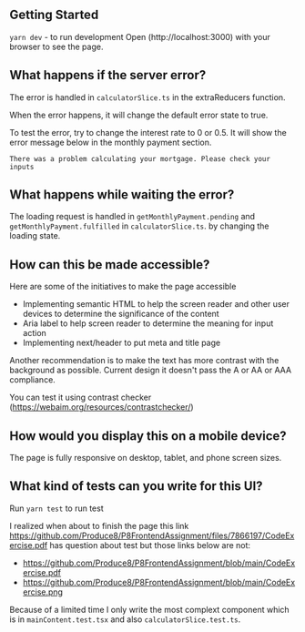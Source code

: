 ## Getting Started

`yarn dev` - to run development
Open (http://localhost:3000) with your browser to see the page.

## What happens if the server error?

The error is handled in `calculatorSlice.ts` in the extraReducers function.

When the error happens, it will change the default error state to true.

To test the error, try to change the interest rate to 0 or 0.5. It will show the error message below in the monthly payment section.

`There was a problem calculating your mortgage. Please check your inputs`

## What happens while waiting the error?

The loading request is handled in `getMonthlyPayment.pending` and `getMonthlyPayment.fulfilled` in `calculatorSlice.ts`.
by changing the loading state.

## How can this be made accessible?

Here are some of the initiatives to make the page accessible

- Implementing semantic HTML to help the screen reader and other user devices to determine the significance of the content
- Aria label to help screen reader to determine the meaning for input action
- Implementing next/header to put meta and title page

Another recommendation is to make the text has more contrast with the background as possible.
Current design it doesn't pass the A or AA or AAA compliance.

You can test it using contrast checker (https://webaim.org/resources/contrastchecker/)

## How would you display this on a mobile device?

The page is fully responsive on desktop, tablet, and phone screen sizes.

## What kind of tests can you write for this UI?

Run `yarn test` to run test

I realized when about to finish the page this link https://github.com/Produce8/P8FrontendAssignment/files/7866197/CodeExercise.pdf has question about test but those links below are not:

- https://github.com/Produce8/P8FrontendAssignment/blob/main/CodeExercise.pdf
- https://github.com/Produce8/P8FrontendAssignment/blob/main/CodeExercise.png

Because of a limited time I only write the most complext component which is in `mainContent.test.tsx`
and also `calculatorSlice.test.ts`.
